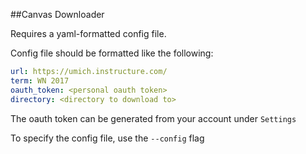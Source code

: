 ##Canvas Downloader

Requires a yaml-formatted config file.

Config file should be formatted like the following:
```yaml
url: https://umich.instructure.com/
term: WN 2017
oauth_token: <personal oauth token>
directory: <directory to download to>
```

The oauth token can be generated from your account under `Settings`

To specify the config file, use the `--config` flag
